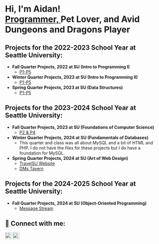 <h1>Hi, I'm Aidan! <br/><a href="https://github.com/aahmad65">Programmer, </a> Pet Lover, and Avid Dungeons and Dragons Player

<h2> Projects for the 2022-2023 School Year at Seattle University:</h2>

- <b>Fall Quarter Projects, 2022 at SU (Intro to Programming I)</b>
  - [P1-P5](https://github.com/aahmad65/FQ22_SU_PROJECTS)
- <b>Winter Quarter Projects, 2023 at SU (Intro to Programming II)</b>
  - [P1-P5](https://github.com/aahmad65/WQ23_SU_PROJECTS)
- <b>Spring Quarter Projects, 2023 at SU (Data Structures)</b>
  - [P1-P5](https://github.com/aahmad65/SQ23_SU_PROJECTS)
 
<h2> Projects for the 2023-2024 School Year at Seattle University:</h2>

- <b>Fall Quarter Projects, 2023 at SU (Foundations of Computer Science)</b>
  - [P2 & P4](https://github.com/aahmad65/FQ23_SU_PROJECTS)
- <b>Winter Quarter Projects, 2024 at SU (Fundamentals of Databases)</b>
  - This quarter and class was all about MySQL and a bit of HTML and PHP. I do not have the files for these projects but I do have a foundation for MySQL.
- <b>Spring Quarter Projects, 2024 at SU (Art of Web Design)</b>
  - [TravelSU Website](https://github.com/mnzarn/TravelSU-WebApp)
  - [DMs Tavern](https://github.com/aahmad65/DMsTavern)

<h2> Projects for the 2024-2025 School Year at Seattle University:</h2>

- <b>Fall Quarter Projects, 2024 at SU (Object-Oriented Programming)</b>
  - [Message Stream](https://github.com/aahmad65/FQ24_SU_PROJECTS)

<h2> 🤳 Connect with me:</h2>

[<img align="left" alt="aahmad65 | LinkedIn" width="22px" src="https://cdn.jsdelivr.net/npm/simple-icons@v3/icons/linkedin.svg" />][linkedin]
[<img align="left" alt="aidanlovesducks | Instagram" width="22px" src="https://cdn.jsdelivr.net/npm/simple-icons@v3/icons/instagram.svg" />][instagram]

[instagram]: https://www.instagram.com/aidanlovesducks/
[linkedin]: https://linkedin.com/in/aidan-ahmad
